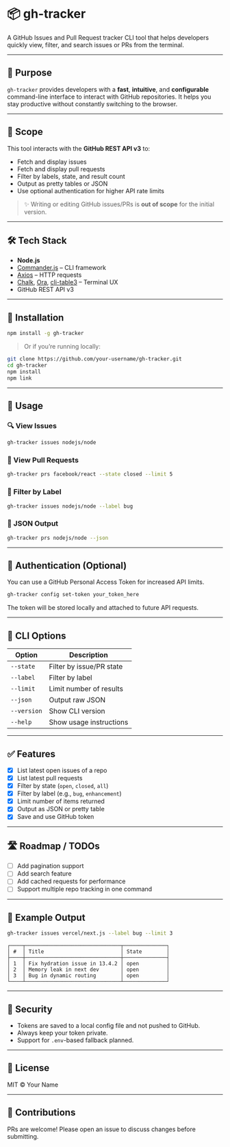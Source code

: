 # 📦 gh-tracker

A GitHub Issues and Pull Request tracker CLI tool that helps developers quickly view, filter, and search issues or PRs from the terminal.

---

## 🚀 Purpose

`gh-tracker` provides developers with a **fast**, **intuitive**, and **configurable** command-line interface to interact with GitHub repositories. It helps you stay productive without constantly switching to the browser.

---

## 🎯 Scope

This tool interacts with the **GitHub REST API v3** to:
- Fetch and display issues
- Fetch and display pull requests
- Filter by labels, state, and result count
- Output as pretty tables or JSON
- Use optional authentication for higher API rate limits

> ✨ Writing or editing GitHub issues/PRs is **out of scope** for the initial version.

---

## 🛠️ Tech Stack

- **Node.js**
- [Commander.js](https://github.com/tj/commander.js) – CLI framework
- [Axios](https://axios-http.com) – HTTP requests
- [Chalk](https://github.com/chalk/chalk), [Ora](https://github.com/sindresorhus/ora), [cli-table3](https://github.com/cli-table/cli-table3) – Terminal UX
- GitHub REST API v3

---

## 🔧 Installation

```bash
npm install -g gh-tracker
```

> Or if you’re running locally:

```bash
git clone https://github.com/your-username/gh-tracker.git
cd gh-tracker
npm install
npm link
```

---

## 🧪 Usage

### 🔍 View Issues

```bash
gh-tracker issues nodejs/node
```

### 📂 View Pull Requests

```bash
gh-tracker prs facebook/react --state closed --limit 5
```

### 📌 Filter by Label

```bash
gh-tracker issues nodejs/node --label bug
```

### 🧾 JSON Output

```bash
gh-tracker prs nodejs/node --json
```

---

## 🪪 Authentication (Optional)

You can use a GitHub Personal Access Token for increased API limits.

```bash
gh-tracker config set-token your_token_here
```

The token will be stored locally and attached to future API requests.

---

## 🧰 CLI Options

| Option        | Description                       |
| ------------- | --------------------------------- |
| `--state`     | Filter by issue/PR state          |
| `--label`     | Filter by label                   |
| `--limit`     | Limit number of results           |
| `--json`      | Output raw JSON                   |
| `--version`   | Show CLI version                  |
| `--help`      | Show usage instructions           |

---

## ✅ Features

- [x] List latest open issues of a repo
- [x] List latest pull requests
- [x] Filter by state (`open`, `closed`, `all`)
- [x] Filter by label (e.g., `bug`, `enhancement`)
- [x] Limit number of items returned
- [x] Output as JSON or pretty table
- [x] Save and use GitHub token

---

## 🛣️ Roadmap / TODOs

- [ ] Add pagination support
- [ ] Add search feature
- [ ] Add cached requests for performance
- [ ] Support multiple repo tracking in one command

---

## 📎 Example Output

```bash
gh-tracker issues vercel/next.js --label bug --limit 3
```

```text
┌────┬───────────────────────────────┬──────────────┐
│ #  │ Title                         │ State        │
├────┼───────────────────────────────┼──────────────┤
│ 1  │ Fix hydration issue in 13.4.2 │ open         │
│ 2  │ Memory leak in next dev       │ open         │
│ 3  │ Bug in dynamic routing        │ open         │
└────┴───────────────────────────────┴──────────────┘
```

---

## 🔐 Security

- Tokens are saved to a local config file and not pushed to GitHub.
- Always keep your token private.
- Support for `.env`-based fallback planned.

---

## 📜 License

MIT © Your Name

---

## 🙌 Contributions

PRs are welcome! Please open an issue to discuss changes before submitting.
